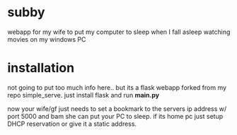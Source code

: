 # subby
webapp  for my wife to put my computer to sleep when I fall asleep watching movies on my windows PC
# installation
not going to put too much info here.. but its a flask webapp forked from my repo simple_serve.
just install flask and run __main.py__

now your wife/gf just needs to set a bookmark to the servers ip address w/ port 5000 and bam
she can put your PC to sleep. if its home pc just setup DHCP reservation or give it a static address.
